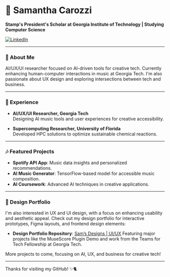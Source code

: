 # 🌌 Samantha Carozzi 

**Stamp's President's Scholar at Georgia Institute of Technology | Studying Computer Science**

[![LinkedIn](https://img.shields.io/badge/LinkedIn-0077B5?style=for-the-badge&logo=Linkedin&logoColor=white)](https://www.linkedin.com/in/samantha-carozzi-904976245/)

---

### 🌟 About Me

AI/UX/UI researcher focused on AI-driven tools for creative tech. Currently enhancing human-computer interactions in music at Georgia Tech. I'm also passionate about UX design and exploring intersections between tech and business.

---

### 📂 Experience

- **AI/UX/UI Researcher, Georgia Tech**  
  Designing AI music tools and user experiences for creative accessibility.
  
- **Supercomputing Researcher, University of Florida**  
  Developed HPC solutions to optimize sustainable chemical reactions.

---

### 🎶 Featured Projects

- **Spotify API App**: Music data insights and personalized recommendations.
- **AI Music Generator**: TensorFlow-based model for accessible music composition.
- **AI Coursework**: Advanced AI techniques in creative applications.

---

### 🎨 Design Portfolio

I'm also interested in UX and UI design, with a focus on enhancing usability and aesthetic appeal. Check out my design portfolio for interactive prototypes, Figma layouts, and frontend design elements:

- **Design Portfolio Repository**: [Sam’s Designs | UI/UX]([https://github.com/samcarozzi/design-portfolio](https://github.com/samcarozzi/Portfolio-Design-FrontEnd-))  
  Featuring major projects like the MuseScore Plugin Demo and work from the Teams for Tech Fellowship at Georgia Tech.

More projects to come, focusing on AI, UX, and business for creative tech!

--- 

Thanks for visiting my GitHub! ✨🐈
